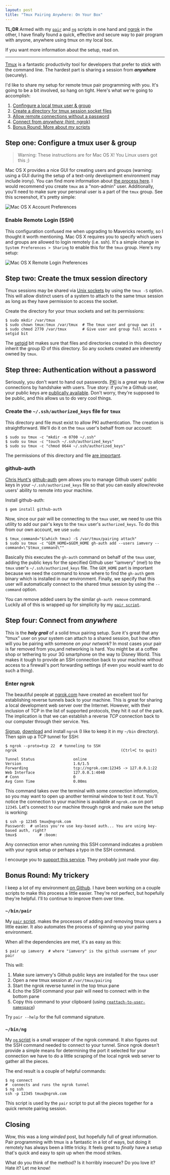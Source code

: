 ```yaml
---
layout: post
title: "Tmux Pairing Anywhere: On Your Box"
---
```


**TL;DR** Armed with my [`pair`](https://github.com/iamvery/dotfiles/blob/master/bin/pair)
and [`ng`](https://github.com/iamvery/dotfiles/blob/master/bin/ng) scripts in
one hand and [ngrok](https://ngrok.com) in the other, I have finally found a
quick, effective and secure way to pair program with anyone, anywhere using
tmux on my local box.

If you want more information about the setup, read on.

---

[Tmux](http://tmux.sourceforge.net) is a fantastic productivity tool for
developers that prefer to stick with the command line. The hardest part is
sharing a session from _**anywhere**_ (securely).

I'd like to share my setup for remote tmux pair programming with you. It's
going to be a bit involved, so hang on tight. Here's what we're going to
accomplish:

1. [Confingure a local tmux user & group](#step_one_configure_a_tmux_user__group)
2. [Create a directory for tmux session socket files](#step_two_create_the_tmux_session_directory)
3. [Allow remote connections without a password](#step_three_authentication_without_a_password)
4. [Connect from _anywhere_ (hint: ngrok)](#step_four_connect_from_anywhere)
5. [Bonus Round: More about my scripts](#bonus_round_my_trickery)

## Step one: Configure a tmux user & group

> Warning: These instructions are for Mac OS X! You Linux users got this ;)

Mac OS X provides a nice GUI for creating users and groups (warning: using a
GUI during the setup of a text-only development environment may include irony).
You can find more information about [the process here](http://www.macworld.com/article/2029539/configuring-mountain-lions-users-and-groups.html).
I would recommend you create `tmux` as a "non-admin" user. Additionally, you'll
need to make sure your personal user is a part of the `tmux` group.  See this
screenshot, it's pretty simple:

![Mac OS X Account Preferences](/images/mac-os-x-accounts-preferences.jpg)

### Enable Remote Login (SSH)

This configuration confused me when upgrading to Mavericks recently, so I
thought it worth mentioning. Mac OS X requires you to specify which users and
groups are allowed to login remotely (i.e. ssh). It's a simple change in
`System Preferences > Sharing` to enable this for the `tmux` group. Here's my
setup:

![Mac OS X Remote Login Preferences](/images/mac-os-x-remote-login-preferences.jpg)

## Step two: Create the tmux session directory

Tmux sessions may be shared via [Unix sockets](http://en.wikipedia.org/wiki/Unix_domain_socket)
by using the `tmux -S` option. This will allow distinct users of a system to attach
to the same tmux session as long as they have permission to access the socket.

Create the directory for your tmux sockets and set its permissions:

    $ sudo mkdir /var/tmux
    $ sudo chown tmux:tmux /var/tmux  # The tmux user and group own it
    $ sudo chmod 2770 /var/tmux       # Give user and group full access + setgid bit

The [setgid](http://en.wikipedia.org/wiki/Setuid#setgid_on_directories) bit
makes sure that files and directories created in this directory inherit the
group ID of this directory. So any sockets created are inherently owned by
`tmux`.

## Step three: Authentication without a password

Seriously, you don't want to hand out passwords. [PKI](http://en.wikipedia.org/wiki/Public-key_infrastructure)
is a great way to allow connections by handshake with users. True story: if
you're a Github user, your public keys are [publically available](https://api.github.com/users/iamvery/keys).
Don't worry, they're supposed to be public, and this allows us to do very cool
things.

### Create the `~/.ssh/authorized_keys` file for `tmux`

This directory and file must exist to allow PKI authentication. The creation is
straightforward. We'll do it on the `tmux` user's behalf from our account:

    $ sudo su tmux -c "mkdir -m 0700 ~/.ssh"
    $ sudo su tmux -c "touch ~/.ssh/authorized_keys"
    $ sudo su tmux -c "chmod 0644 ~/.ssh/authorized_keys"

The permissions of this directory and file [are important](http://stackoverflow.com/a/6377073).

### github-auth

[Chris Hunt's](http://chrishunt.co/) [github-auth](https://github.com/chrishunt/github-auth)
gem allows you to manage Github users' public keys in your
`~/.ssh/authorized_keys` file so that you can easily allow/revoke users'
ability to remote into your machine.

Install github-auth:

    $ gem install github-auth

Now, since our pair will be connecting to the `tmux` user, we need to use this
utility to add our pair's keys to the `tmux` user's `authorized_keys`. To do
this from our own account, we use `sudo`:

    $ tmux_command="$(which tmux) -S /var/tmux/pairing attach"
    $ sudo su tmux -c "GEM_HOME=$GEM_HOME gh-auth add --users iamvery --command=\"$tmux_command\""

Basically this executes the `gh-auth` command on behalf of the `tmux` user,
adding the public keys for the specified Github user "iamvery" (me!) to the
`tmux` user's `~/.ssh/authorized_keys` file. The `GEM_HOME` part is important
because we need the command to know where to find the `gh-auth` gem binary
which is installed in our environment. Finally, we specify that this user will
automatically connect to the shared tmux session by using the `--command`
option.

You can remove added users by the similar `gh-auth remove` command. Luckily
all of this is wrapped up for simplicity by my [`pair script`](#pair_script).

## Step four: Connect from _anywhere_

This is the _**holy grail**_ of a solid tmux pairing setup. Sure it's great that
any "tmux" user on your system can attach to a shared session, but how often
will you be pairing with someone _on your network_?  In most cases your pair is
far removed from you,and networking is hard. You might be at a coffee shop or
tethering to your 3G smartphone on the way to Disney World.  This makes it
tough to provide an SSH connection back to your machine without access to a
firewall's port forwarding settings (if even you would want to do such a
thing).

### Enter ngrok

The beautiful people at [ngrok.com](https://ngrok.com) have created an excellent
tool for establishing reverse tunnels back to your machine. This is great for
sharing a local development web server over the Internet. However, with their
inclusion of TCP in the list of supported protocols, they hit it out of the
park. The implication is that we can establish a reverse _TCP_ connection back
to our computer through their service. Yes.

[Signup](https://ngrok.com/signup), [download](https://ngrok.com/download) and
install `ngrok` (I like to keep it in my `~/bin` directory). Then spin up a TCP
tunnel for SSH:

    $ ngrok --proto=tcp 22  # tunneling to SSH
    ngrok                                              (Ctrl+C to quit)

    Tunnel Status                 online
    Version                       1.6/1.5
    Forwarding                    tcp://ngrok.com:12345 -> 127.0.0.1:22
    Web Interface                 127.0.0.1:4040
    # Conn                        0
    Avg Conn Time                 0.00ms

This command takes over the terminal with some connection information, so you
may want to open up another terminal window to test it out. You'll notice the
connection to your machine is available at `ngrok.com` on port `12345`. Let's
connect to our machine through ngrok and make sure the setup is working:

    $ ssh -p 12345 tmux@ngrok.com
    Password:  # unless you're use key-based auth... You are using key-based auth, right?
    tmux$          # :boom:

Any connection error when running this SSH command indicates a problem with
your ngrok setup or perhaps a typo in the SSH command.

I encourge you to [support this service](https://ngrok.com/pay). They probably
just made your day.

## Bonus Round: My trickery

I keep a lot of my environment [on Github](https://github.com/iamvery/dotfiles).
I have been working on a couple scripts to make this process a little easier.
They're not perfect, but hopefully they're helpful. I'll to continue to improve
them over time.

<h3 id="pair_script"><code>~/bin/pair</code></h3>

My [`pair` script](https://github.com/iamvery/dotfiles/blob/master/bin/pair).
makes the processes of adding and removing tmux users a little easier. It also
automates the process of spinning up your pairing environment.

When all the dependencies are met, it's as easy as this:

    $ pair up iamvery  # where "iamvery" is the github username of your pair

This will:

1. Make sure iamvery's Github public keys are installed for the `tmux` user
2. Open a new tmux session at `/var/tmux/pairing`
3. Start the ngrok reverse tunnel in the top tmux pane
4. Echo the SSH command your pair will need to connect with in the bottom pane
5. Copy this command to your clipboard (using [`reattach-to-user-namespace`](https://github.com/ChrisJohnsen/tmux-MacOSX-pasteboard))

Try `pair --help` for the full command signature.

<h3 id="ng_script"><code>~/bin/ng</code></h3>

My [`ng` script](https://github.com/iamvery/dotfiles/blob/master/bin/ng) is a
small wrapper of the ngrok command. It also figures out the SSH command needed
to connect to your tunnel. Since ngrok doesn't provide a simple means for
determining the port it selected for your connection we have to do a little
scraping of the local ngrok web server to gather all the pieces.

The end result is a couple of helpful commands:

    $ ng connect
    #  connects and runs the ngrok tunnel
    $ ng ssh
    ssh -p 12345 tmux@ngrok.com

This script is used by the `pair` script to put all the pieces together for a
quick remote pairing session.

## Closing

Wow, this was a _long winded_ post, but hopefully full of great information.
Pair programming with tmux is a fantastic in a lot of ways, but doing it remotely
has always been a little tricky. It feels great to _finally_ have a setup that's
quick and easy to spin up when the mood strikes.

What do you think of the method? Is it horribly insecure? Do you love it? Hate
it? Let me know!
